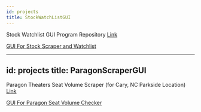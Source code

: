 ```yaml
---
id: projects
title: StockWatchListGUI
---
```


Stock Watchlist GUI Program Repository [Link](https://github.com/BrokenTek/StockWatchlistGUI)


[GUI For Stock Scraper and Watchlist](./assets/project_img.PNG)

---
id: projects
title: ParagonScraperGUI
---

Paragon Theaters Seat Volume Scraper (for Cary, NC Parkside Location) [Link](https://github.com/BrokenTek/ParagonScraperGUI)


[GUI For Paragon Seat Volume Checker](./assets/paragon_scraper.PNG)
